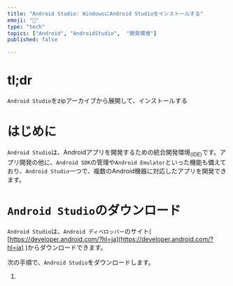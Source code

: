 ```yaml
---
title: "Android Studio: WindowsにAndroid Studioをインストールする"
emoji: "📱"
type: "tech" 
topics: ["Android", "AndroidStudio",  "開発環境"]
published: false

---
```


# tl;dr

``Android Studio``をzipアーカイブから展開して、インストールする

# はじめに

``Android Studio``は、Androidアプリを開発するための統合開発環境<sub>(IDE)</sub>です。アプリ開発の他に、``Android SDK``の管理や``Android Emulator``といった機能も備えており、``Android Studio``一つで、複数のAndroid機器に対応したアプリを開発できます。



# ``Android Studio``のダウンロード

``Android Studio``は、``Android ディベロッパー``のサイト( [https://developer.android.com/?hl=ja](https://developer.android.com/?hl=ja) )からダウンロードできます。

次の手順で、``Android Studio``をダウンロードします。



1. 
